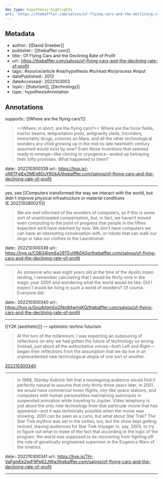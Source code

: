 ```yaml
---
doc_type: hypothesis-highlights
url: 'https://thebaffler.com/salvos/of-flying-cars-and-the-declining-rate-of-profit'
---
```


## Metadata
- author:: [[David Graeber]]
- publisher:: [[thebaffler.com]]
- title:: Of Flying Cars and the Declining Rate of Profit
- url:: https://thebaffler.com/salvos/of-flying-cars-and-the-declining-rate-of-profit
- tags:: #source/article #via/hypothesis #to/read #to/process #input
- datePublished:: 2012
- dateAccessed::  2022103003 
- topic:: [[futurism]], [[technology]]
- type:: hypothesisAnnotation

## Annotations


supports:: [[Where are the flying cars?]]

> ==Where, in short, are the flying cars?== Where are the force fields, tractor beams, teleportation pods, antigravity sleds, tricorders, immortality drugs, colonies on Mars, and all the other technological wonders any child growing up in the mid-to-late twentieth century assumed would exist by now? Even those inventions that seemed ready to emerge—like cloning or cryogenics—ended up betraying their lofty promises. What happened to them?

date:: 202210300339
url:: https://hyp.is/-xR9TFglEe2MEg8DuY6GkA/thebaffler.com/salvos/of-flying-cars-and-the-declining-rate-of-profit


---

yes, see [[Computers transformed the way we interact with the world, but didn't improve physical infrastructure or material conditions (E.202210280021)]]


> We are well informed of the wonders of computers, as if this is some sort of unanticipated compensation, but, in fact, we haven’t moved even computing to the point of progress that people in the fifties expected we’d have reached by now. We don’t have computers we can have an interesting conversation with, or robots that can walk our dogs or take our clothes to the Laundromat.

date:: 202210300339
url:: https://hyp.is/CSB34lgmEe29TEvHfbDkSg/thebaffler.com/salvos/of-flying-cars-and-the-declining-rate-of-profit


---


> As someone who was eight years old at the time of the Apollo moon landing, I remember calculating that I would be thirty-nine in the magic year 2000 and wondering what the world would be like. Did I expect I would be living in such a world of wonders? Of course. Everyone did.

date:: 202210300340
url:: https://hyp.is/GouAilgmEe2jNo94wrtqKQ/thebaffler.com/salvos/of-flying-cars-and-the-declining-rate-of-profit


---

[[Y2K (aesthetic)]] — optimistic techno futurism

> At the turn of the millennium, I was expecting an outpouring of reflections on why we had gotten the future of technology so wrong. Instead, just about all the authoritative voices—both Left and Right—began their reflections from the assumption that we do live in an unprecedented new technological utopia of one sort or another.

[202210300340](https://hyp.is/Mn-0zFgmEe28j6PhpkkYzA/thebaffler.com/salvos/of-flying-cars-and-the-declining-rate-of-profit)


---


>  In 1968, Stanley Kubrick felt that a moviegoing audience would find it perfectly natural to assume that only thirty-three years later, in 2001, we would have commercial moon flights, city-like space stations, and computers with human personalities maintaining astronauts in suspended animation while traveling to Jupiter. Video telephony is just about the only new technology from that particular movie that has appeared—and it was technically possible when the movie was showing. 2001 can be seen as a curio, but what about Star Trek? The Star Trek mythos was set in the sixties, too, but the show kept getting revived, leaving audiences for Star Trek Voyager in, say, 2005, to try to figure out what to make of the fact that according to the logic of the program, the world was supposed to be recovering from fighting off the rule of genetically engineered supermen in the Eugenics Wars of the nineties.

date:: 202210300341
url:: https://hyp.is/TH-VaFgmEe2wiF9Pp62JWw/thebaffler.com/salvos/of-flying-cars-and-the-declining-rate-of-profit

---